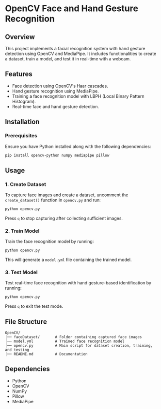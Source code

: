 # OpenCV Face and Hand Gesture Recognition

## Overview
This project implements a facial recognition system with hand gesture detection using OpenCV and MediaPipe. It includes functionalities to create a dataset, train a model, and test it in real-time with a webcam.

## Features
- Face detection using OpenCV's Haar cascades.
- Hand gesture recognition using MediaPipe.
- Training a face recognition model with LBPH (Local Binary Pattern Histogram).
- Real-time face and hand gesture detection.

## Installation
### Prerequisites
Ensure you have Python installed along with the following dependencies:

```bash
pip install opencv-python numpy mediapipe pillow
```

## Usage

### 1. Create Dataset
To capture face images and create a dataset, uncomment the `create_dataset()` function in `opencv.py` and run:
```bash
python opencv.py
```
Press `q` to stop capturing after collecting sufficient images.

### 2. Train Model
Train the face recognition model by running:
```bash
python opencv.py
```
This will generate a `model.yml` file containing the trained model.

### 3. Test Model
Test real-time face recognition with hand gesture-based identification by running:
```bash
python opencv.py
```
Press `q` to exit the test mode.

## File Structure
```
OpenCV/
│── faceDataset/       # Folder containing captured face images
│── model.yml          # Trained face recognition model
│── opencv.py          # Main script for dataset creation, training, and testing
│── README.md          # Documentation
```

## Dependencies
- Python
- OpenCV
- NumPy
- Pillow
- MediaPipe


